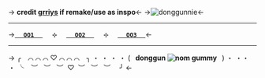 -> **credit [grriys](https://twitter.com/grriys) if remake/use as inspo**<-
->![donggunnie](https://media.discordapp.net/attachments/1051989271000649741/1060628628645359699/4A57B3C7-EBFE-4679-9B4F-5DE903EE994C.png)<-
***
->**[`⠀⠀OO1⠀⠀`](dongguns)⠀`⠀⊹⠀`⠀[`⠀⠀OO2⠀⠀`](dongguns2)⠀`⠀⊹⠀`⠀[`⠀⠀OO3⠀⠀`](dongguns3)**<-
***
->
  ╭⠀ ⌒ ⌒ ⌒ ♡ ⌒ ⌒ ⌒ ⠀╮
・ ・ ・ ・  (⠀**donggun ![nom](https://i.imgur.com/e486EqI.gif) gummy**⠀)  ・ ・・ ・ 
╰![]()⠀  ︶  ![]()  ![]() ︶  ![]()   ![]() ︶  ![]() ♡ ![]() ︶  ![]()  ![]() ︶  ![]() ![]() ︶  ![]()⠀ ╯
<-